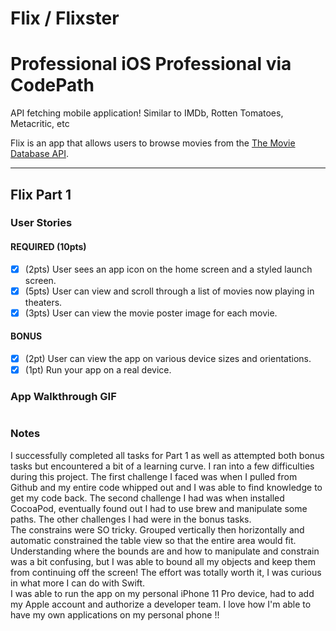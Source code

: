 # Flix / Flixster
# Professional iOS Professional via CodePath
API fetching mobile application! Similar to IMDb, Rotten Tomatoes, Metacritic, etc

Flix is an app that allows users to browse movies from the [The Movie Database API](http://docs.themoviedb.apiary.io/#).

---

## Flix Part 1

### User Stories

#### REQUIRED (10pts)
- [x] (2pts) User sees an app icon on the home screen and a styled launch screen.
- [x] (5pts) User can view and scroll through a list of movies now playing in theaters.
- [x] (3pts) User can view the movie poster image for each movie.

#### BONUS
- [x] (2pt) User can view the app on various device sizes and orientations.
- [x] (1pt) Run your app on a real device.

### App Walkthrough GIF

<img scr="https://imagizer.imageshack.com/img924/8691/oGZLxY.gif" width=250><br>

### Notes
I successfully completed all tasks for Part 1 as well as attempted both bonus tasks but encountered a bit of a learning curve. I ran into a few difficulties during this project. The first challenge I faced was when I pulled from Github and my entire code whipped out and I was able to find knowledge to get my code back. The second challenge I had was when installed CocoaPod, eventually found out I had to use brew and manipulate some paths. The other challenges I had were in the bonus tasks.
<br>
The constrains were SO tricky. Grouped vertically then horizontally and automatic constrained the table view so that the entire area would fit. Understanding where the bounds are and how to manipulate and constrain was a bit confusing, but I was able to bound all my objects and keep them from continuing off the screen! The effort was totally worth it, I was curious in what more I can do with Swift.
<br>
I was able to run the app on my personal iPhone 11 Pro device, had to add my Apple account and authorize a developer team. I love how I'm able to have my own applications on my personal phone !!
